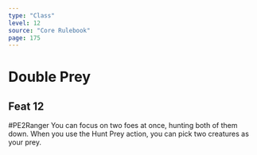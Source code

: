```yaml
---
type: "Class"
level: 12
source: "Core Rulebook"
page: 175
---
```

# Double Prey
## Feat 12
#PE2Ranger
You can focus on two foes at once, hunting both of them down. When you use the Hunt Prey action, you can pick two creatures as your prey.